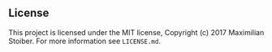 ## License

This project is licensed under the MIT license, Copyright (c) 2017 Maximilian
Stoiber. For more information see `LICENSE.md`.

